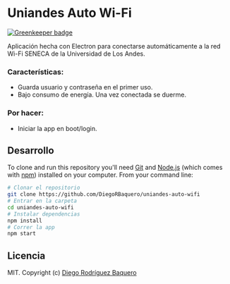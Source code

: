 # Uniandes Auto Wi-Fi

[![Greenkeeper badge](https://badges.greenkeeper.io/DiegoRBaquero/uniandes-auto-wifi.svg)](https://greenkeeper.io/)

Aplicación hecha con Electron para conectarse automáticamente a la red Wi-Fi SENECA de la Universidad de Los Andes.

### Características:
- Guarda usuario y contraseña en el primer uso.
- Bajo consumo de energía. Una vez conectada se duerme.

### Por hacer:
- Iniciar la app en boot/login.

## Desarrollo

To clone and run this repository you'll need [Git](https://git-scm.com) and [Node.js](https://nodejs.org/en/download/) (which comes with [npm](http://npmjs.com)) installed on your computer. From your command line:

```bash
# Clonar el repositorio
git clone https://github.com/DiegoRBaquero/uniandes-auto-wifi
# Entrar en la carpeta
cd uniandes-auto-wifi
# Instalar dependencias
npm install
# Correr la app
npm start
```

## Licencia

MIT. Copyright (c) [Diego Rodríguez Baquero](https://diegorbaquero.com)
